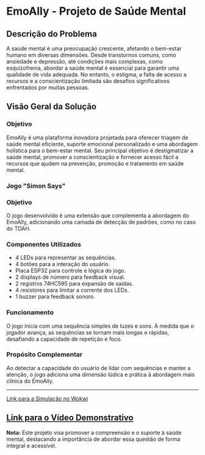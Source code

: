 # EmoAlly - Projeto de Saúde Mental

## Descrição do Problema
A saúde mental é uma preocupação crescente, afetando o bem-estar humano em diversas dimensões. Desde transtornos comuns, como ansiedade e depressão, até condições mais complexas, como esquizofrenia, abordar a saúde mental é essencial para garantir uma qualidade de vida adequada. No entanto, o estigma, a falta de acesso a recursos e a conscientização limitada são desafios significativos enfrentados por muitas pessoas.

## Visão Geral da Solução

### Objetivo
EmoAlly é uma plataforma inovadora projetada para oferecer triagem de saúde mental eficiente, suporte emocional personalizado e uma abordagem holística para o bem-estar mental. Seu principal objetivo é destigmatizar a saúde mental, promover a conscientização e fornecer acesso fácil a recursos que ajudem na prevenção, promoção e tratamento em saúde mental.

### Jogo "Simon Says" 

### Objetivo
O jogo desenvolvido é uma extensão que complementa a abordagem do EmoAlly, adicionando uma camada de detecção de padrões, como no caso do TDAH.

### Componentes Utilizados
- 4 LEDs para representar as sequências.
- 4 botões para a interação do usuário.
- Placa ESP32 para controle e lógica do jogo.
- 2 displays de número para feedback visual.
- 2 registros 74HC595 para expansão de saídas.
- 4 resistores para limitar a corrente dos LEDs.
- 1 buzzer para feedback sonoro.

### Funcionamento
O jogo inicia com uma sequência simples de luzes e sons. À medida que o jogador avança, as sequências se tornam mais longas e rápidas, desafiando a capacidade de repetição e foco.

### Propósito Complementar
Ao detectar a capacidade do usuário de lidar com sequências e manter a atenção, o jogo adiciona uma dimensão lúdica e prática à abordagem mais clínica do EmoAlly.

---
[Link para a Simulação no Wokwi](https://wokwi.com/projects/382222480541002753)

[Link para o Vídeo Demonstrativo](https://youtu.be/PiklM9kBJuA)
---

**Nota:** Este projeto visa promover a compreensão e o suporte à saúde mental, destacando a importância de abordar essa questão de forma integral e acessível.

